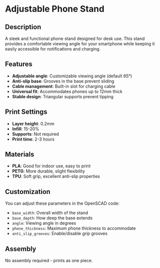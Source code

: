 # Adjustable Phone Stand

## Description
A sleek and functional phone stand designed for desk use. This stand provides a comfortable viewing angle for your smartphone while keeping it easily accessible for notifications and charging.

## Features
- **Adjustable angle**: Customizable viewing angle (default 65°)
- **Anti-slip base**: Grooves in the base prevent sliding
- **Cable management**: Built-in slot for charging cable
- **Universal fit**: Accommodates phones up to 12mm thick
- **Stable design**: Triangular supports prevent tipping

## Print Settings
- **Layer height**: 0.2mm
- **Infill**: 15-20%
- **Supports**: Not required
- **Print time**: 2-3 hours

## Materials
- **PLA**: Good for indoor use, easy to print
- **PETG**: More durable, slight flexibility
- **TPU**: Soft grip, excellent anti-slip properties

## Customization
You can adjust these parameters in the OpenSCAD code:
- `base_width`: Overall width of the stand
- `base_depth`: How deep the base extends
- `angle`: Viewing angle in degrees
- `phone_thickness`: Maximum phone thickness to accommodate
- `anti_slip_grooves`: Enable/disable grip grooves

## Assembly
No assembly required - prints as one piece.